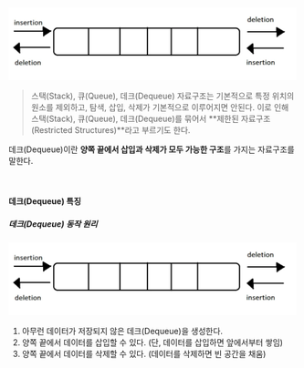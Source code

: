 ![데크 배경 이미지](/assets/images/data_structor/dequeue/dequeue.webp)

> 스택(Stack), 큐(Queue), 데크(Dequeue) 자료구조는 기본적으로 특정 위치의 원소를 제외하고, 탐색, 삽입, 삭제가 기본적으로 이루어지면 안된다. 이로 인해 스택(Stack), 큐(Queue), 데크(Dequeue)를 묶어서 **제한된 자료구조(Restricted Structures)**라고 부르기도 한다.

데크(Dequeue)이란 **양쪽 끝에서 삽입과 삭제가 모두 가능한 구조**를 가지는 자료구조를 말한다.

<br />

#### 데크(Dequeue) 특징

##### 데크(Dequeue) 동작 원리

![데크 동작 원리](/assets/images/data_structor/dequeue/dequeue.webp)

1. 아무런 데이터가 저장되지 않은 데크(Dequeue)을 생성한다.
2. 양쪽 끝에서 데이터를 삽입할 수 있다. (단, 데이터를 삽입하면 앞에서부터 쌓임)
3. 양쪽 끝에서 데이터를 삭제할 수 있다. (데이터를 삭제하면 빈 공간을 채움)
